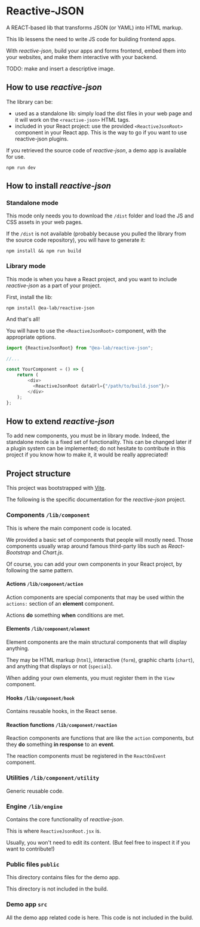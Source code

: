 # Reactive-JSON

A REACT-based lib that transforms JSON (or YAML) into HTML markup.

This lib lessens the need to write JS code for building frontend apps.

With *reactive-json*, build your apps and forms frontend, embed them into your websites,
and make them interactive with your backend.

TODO: make and insert a descriptive image.

## How to use *reactive-json*

The library can be:

- used as a standalone lib: simply load the dist files in your web page
  and it will work on the `<reactive-json>` HTML tags.
- included in your React project: use the provided `<ReactiveJsonRoot>` component
  in your React app. This is the way to go if you want to use reactive-json plugins.

If you retrieved the source code of *reactive-json*, a demo app is available for use.

```shell
npm run dev
```

## How to install *reactive-json*

### Standalone mode

This mode only needs you to download the `/dist` folder and load the JS and CSS assets
in your web pages.

If the `/dist` is not available (probably because you pulled the library from
the source code repository), you will have to generate it:

```shell
npm install && npm run build
```

### Library mode

This mode is when you have a React project, and you want to include *reactive-json*
as a part of your project.

First, install the lib:

```shell
npm install @ea-lab/reactive-json
```

And that's all!

You will have to use the `<ReactiveJsonRoot>` component, with the appropriate
options.

```js
import {ReactiveJsonRoot} from "@ea-lab/reactive-json";

//...

const YourComponent = () => {
    return (
        <div>
          <ReactiveJsonRoot dataUrl={"/path/to/build.json"}/>
        </div>
    );
};
```

## How to extend *reactive-json*

To add new components, you must be in library mode. Indeed, the
standalone mode is a fixed set of functionality. This can be changed later if
a plugin system can be implemented; do not hesitate to contribute in this
project if you know how to make it, it would be really appreciated!

## Project structure

This project was bootstrapped with [Vite](https://vite.dev/).

The following is the specific documentation for the *reactive-json* project.

### Components `/lib/component`

This is where the main component code is located.

We provided a basic set of components that people will mostly need.
Those components usually wrap around famous third-party libs such as
*React-Bootstrap* and *Chart.js*.

Of course, you can add your own components in your React project,
by following the same pattern.

#### Actions `/lib/component/action`

Action components are special components that may be
used within the `actions:` section of an **element** component.

Actions **do** something **when** conditions are met.

#### Elements `/lib/component/element`

Element components are the main structural components that will display anything.

They may be HTML markup (`html`), interactive (`form`), graphic charts (`chart`),
and anything that displays or not (`special`).

When adding your own elements, you must register them in the `View` component.

#### Hooks `/lib/component/hook`

Contains reusable hooks, in the React sense.

#### Reaction functions `/lib/component/reaction`

Reaction components are functions that are like the `action` components,
but they **do** something **in response** to an **event**.

The reaction components must be registered in the `ReactOnEvent` component.

### Utilities `/lib/component/utility`

Generic reusable code.

### Engine `/lib/engine`

Contains the core functionality of *reactive-json*.

This is where `ReactiveJsonRoot.jsx` is.

Usually, you won't need to edit its content. (But feel free to inspect it if you
want to contribute!)

### Public files `public`

This directory contains files for the demo app.

This directory is not included in the build.

### Demo app `src`

All the demo app related code is here. This code is not included in the build.
